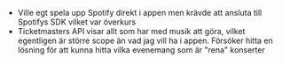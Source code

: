 - Ville egt spela upp Spotify direkt i appen men krävde att ansluta till Spotifys SDK vilket var överkurs
- Ticketmasters API visar allt som har med musik att göra, vilket egentligen är större scope än vad jag vill ha i 
  appen. Försöker hitta en lösning för att kunna hitta vilka evenemang som är "rena" konserter
